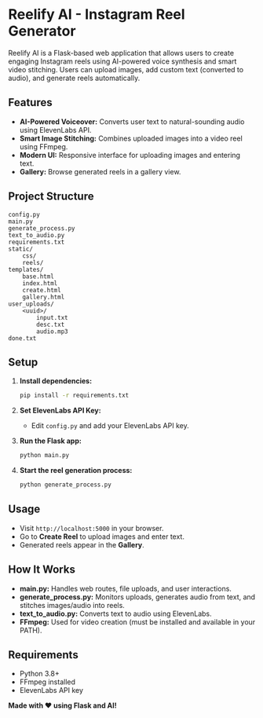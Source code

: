# Reelify AI - Instagram Reel Generator

Reelify AI is a Flask-based web application that allows users to create engaging Instagram reels using AI-powered voice synthesis and smart video stitching. Users can upload images, add custom text (converted to audio), and generate reels automatically.

## Features

- **AI-Powered Voiceover:** Converts user text to natural-sounding audio using ElevenLabs API.
- **Smart Image Stitching:** Combines uploaded images into a video reel using FFmpeg.
- **Modern UI:** Responsive interface for uploading images and entering text.
- **Gallery:** Browse generated reels in a gallery view.

## Project Structure

```
config.py
main.py
generate_process.py
text_to_audio.py
requirements.txt
static/
    css/
    reels/
templates/
    base.html
    index.html
    create.html
    gallery.html
user_uploads/
    <uuid>/
        input.txt
        desc.txt
        audio.mp3
done.txt
```

## Setup

1. **Install dependencies:**
    ```sh
    pip install -r requirements.txt
    ```

2. **Set ElevenLabs API Key:**
    - Edit `config.py` and add your ElevenLabs API key.

3. **Run the Flask app:**
    ```sh
    python main.py
    ```

4. **Start the reel generation process:**
    ```sh
    python generate_process.py
    ```

## Usage

- Visit `http://localhost:5000` in your browser.
- Go to **Create Reel** to upload images and enter text.
- Generated reels appear in the **Gallery**.

## How It Works

- **main.py:** Handles web routes, file uploads, and user interactions.
- **generate_process.py:** Monitors uploads, generates audio from text, and stitches images/audio into reels.
- **text_to_audio.py:** Converts text to audio using ElevenLabs.
- **FFmpeg:** Used for video creation (must be installed and available in your PATH).

## Requirements

- Python 3.8+
- FFmpeg installed
- ElevenLabs API key



**Made with ❤️ using Flask and AI!**
